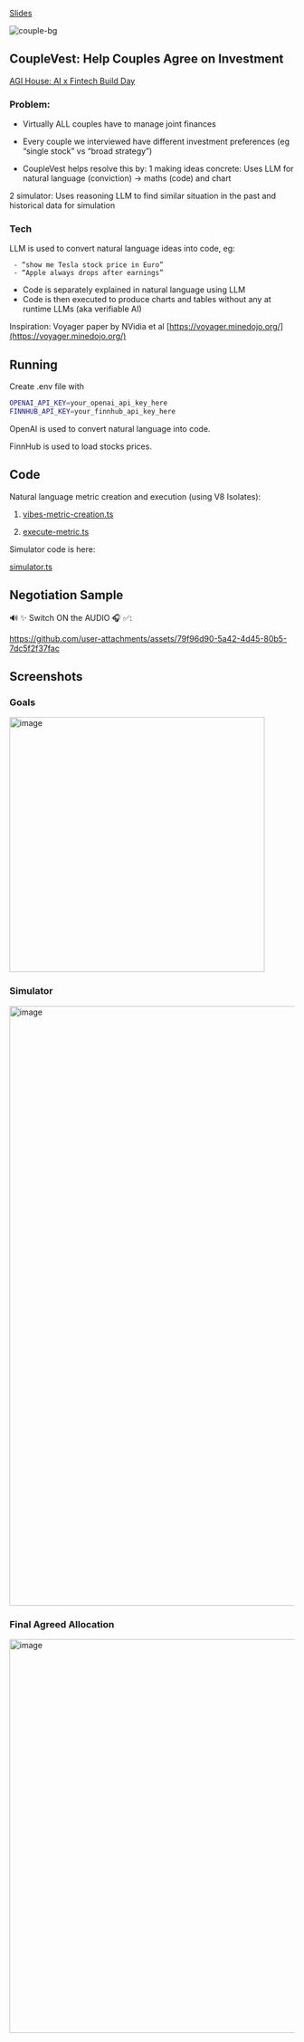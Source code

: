 [Slides](https://docs.google.com/presentation/d/1FqsUKDC_I9WGmk3FYcngcpW-bZZqL0hpEo-0RNdobKA/edit#slide=id.p)

![couple-bg](https://github.com/user-attachments/assets/112a45c0-6429-4621-9946-5374c13eb0d2)

## CoupleVest: Help Couples Agree on Investment

[AGI House: AI x Fintech Build Day](https://app.agihouse.org/events/ai-fintech-20250412)

### Problem:

- Virtually ALL couples have to manage joint finances

- Every couple we interviewed have different investment preferences
  (eg “single stock” vs “broad strategy”)

- CoupleVest helps resolve this by:
  1 making ideas concrete:
  Uses LLM for natural language (conviction) -> maths (code) and chart

2 simulator:
Uses reasoning LLM to find similar situation in the past and historical data for simulation

### Tech

LLM is used to convert natural language ideas into code, eg:

     - “show me Tesla stock price in Euro”
     - “Apple always drops after earnings”

- Code is separately explained in natural language using LLM
- Code is then executed to produce charts and tables without any at runtime LLMs (aka verifiable AI)

Inspiration: Voyager paper by NVidia et al [https://voyager.minedojo.org/](https://voyager.minedojo.org/)

## Running

Create .env file with

```sh
OPENAI_API_KEY=your_openai_api_key_here
FINNHUB_API_KEY=your_finnhub_api_key_here
```

OpenAI is used to convert natural language into code.

FinnHub is used to load stocks prices.

## Code

Natural language metric creation and execution (using V8 Isolates):

1. [vibes-metric-creation.ts](https://github.com/ljoukov/couple-investments/blob/main/src/pages/api/vibes-metric-creation.ts)

2. [execute-metric.ts](https://github.com/ljoukov/couple-investments/blob/main/src/pages/api/execute-metric.ts)

Simulator code is here:

[simulator.ts](https://github.com/ljoukov/couple-investments/blob/main/src/pages/api/simulator.ts)

## Negotiation Sample

🔊 ✨ Switch ON the AUDIO 🎧 ✅:

https://github.com/user-attachments/assets/79f96d90-5a42-4d45-80b5-7dc5f2f37fac

## Screenshots

### Goals

<img width="451" alt="image" src="https://github.com/user-attachments/assets/62667507-83e3-4ef8-b8ea-ba9eb77a8438" />

### Simulator

<img width="1060" alt="image" src="https://github.com/user-attachments/assets/25432da5-f415-4bf2-af26-f9a2a8931326" />

### Final Agreed Allocation

<img width="696" alt="image" src="https://github.com/user-attachments/assets/2c57145b-7509-4656-a1e8-4110f0dddd2e" />
